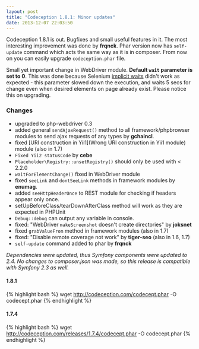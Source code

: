 ```yaml
---
layout: post
title: "Codeception 1.8.1: Minor updates"
date: 2013-12-07 22:03:50
---
```


Codeception 1.8.1 is out. Bugfixes and small useful features in it. The most interesting improvement was done by **frqnck**. Phar version now has `self-update` command which acts the same way as it is in composer. From now on you can easily upgrade `codeception.phar` file.

Small yet important change in WebDriver module. **Default `wait` parameter is set to 0**. This was done because Selenium [implicit waits](http://www.seleniumhq.org/docs/04_webdriver_advanced.jsp#implicit-waits) didn't work as expected - this parameter slowed down the execution, and waits 5 secs for change even when desired elements on page already exist. Please notice this on upgrading.


### Changes

* upgraded to php-webdriver 0.3
* added general `sendAjaxRequest()` method to all framework/phpbrowser modules to send ajax requests of any types by **gchaincl**.
* fixed [URI construction in Yii1](Wrong URI construction in Yii1 module) module (also in 1.7)
* `Fixed Yii2 statusCode` by **cebe**
* `Placeholder\Registry::unsetRegistry()` should only be used with < 2.2.0
* `waitForElementChange()` fixed in WebDriver module
* fixed `seeLink` and `dontSeeLink` methods in framework modules by **enumag**.
* added `seeHttpHeaderOnce` to REST module for checking if headers appear only once.
* setUpBeforeClass/tearDownAfterClass method will work as they are expected in PHPUnit
* `Debug::debug` can output any variable in console.
* fixed: "WebDriver `makeScreenshot` doesn't create directories" by **joksnet**
* fixed `grabValueFrom` method in framework modules (also in 1.7)
* fixed: "Disable remote coverage not work" by **tiger-seo** (also in 1.6, 1.7)
* `self-update` command added to phar by **frqnck**

*Dependencies were updated, thus Symfony components were updated to 2.4. No changes to composer.json was made, so this release is compatible with Symfony 2.3 as well.*

#### 1.8.1
{% highlight bash %}
wget http://codeception.com/codecept.phar -O codecept.phar
{% endhighlight %}

#### 1.7.4

{% highlight bash %}
wget http://codeception.com/releases/1.7.4/codecept.phar -O codecept.phar
{% endhighlight %}
